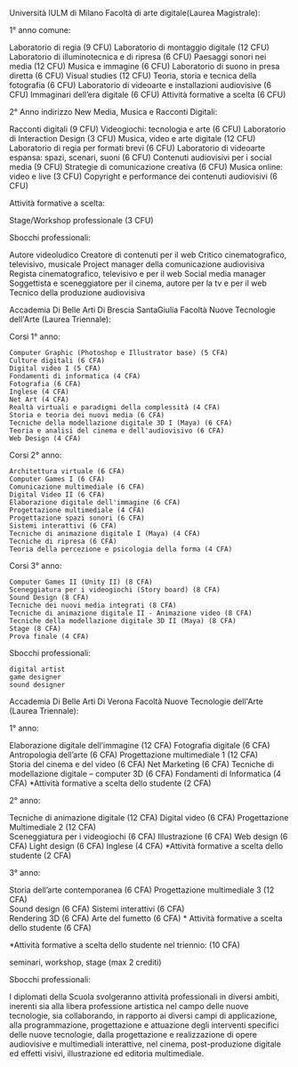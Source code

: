 Università IULM di Milano Facoltà di arte digitale(Laurea Magistrale):

 1° anno comune:

  Laboratorio di regia (9 CFU)
  Laboratorio di montaggio digitale	(12 CFU)
  Laboratorio di illuminotecnica e di ripresa	(6 CFU)
  Paesaggi sonori nei media	(12 CFU)
  Musica e immagine	(6 CFU)
  Laboratorio di suono in presa diretta	(6 CFU)
  Visual studies	(12 CFU)
  Teoria, storia e tecnica della fotografia	(6 CFU)
  Laboratorio di videoarte e installazioni audiovisive	(6 CFU)
  Immaginari dell’era digitale	(6 CFU)
  Attività formative a scelta	(6 CFU)

 2° Anno indirizzo New Media, Musica e Racconti Digitali:

  Racconti digitali	(9 CFU)
  Videogiochi: tecnologia e arte	(6 CFU)
  Laboratorio di Interaction Design	(3 CFU)
  Musica, video e arte digitale	(12 CFU)
  Laboratorio di regia per formati brevi	(6 CFU)
  Laboratorio di videoarte espansa: spazi, scenari, suoni	(6 CFU)
  Contenuti audiovisivi per i social media	(9 CFU)
  Strategie di comunicazione creativa	(6 CFU)
  Musica online: video e live	(3 CFU)
  Copyright e performance dei contenuti audiovisivi	(6 CFU)

 Attività formative a scelta:

  Stage/Workshop professionale	(3 CFU)

 Sbocchi professionali:

  Autore videoludico
  Creatore di contenuti per il web
  Critico cinematografico, televisivo, musicale
  Project manager della comunicazione audiovisiva
  Regista cinematografico, televisivo e per il web
  Social media manager
  Soggettista e sceneggiatore per il cinema, autore per la tv e per il web
  Tecnico della produzione audiovisiva


Accademia Di Belle Arti Di Brescia SantaGiulia Facoltà Nuove Tecnologie dell'Arte (Laurea Triennale):

   Corsi 1° anno:

    Computer Graphic (Photoshop e Illustrator base) (5 CFA)
    Culture digitali (6 CFA)
    Digital video I (5 CFA)
    Fondamenti di informatica (4 CFA)
    Fotografia (6 CFA)
    Inglese (4 CFA)
    Net Art (4 CFA)
    Realtà virtuali e paradigmi della complessità (4 CFA)
    Storia e teoria dei nuovi media (6 CFA)
    Tecniche della modellazione digitale 3D I (Maya) (6 CFA)
    Teoria e analisi del cinema e dell'audiovisivo (6 CFA)
    Web Design (4 CFA)

   Corsi 2° anno:

    Architettura virtuale (6 CFA)
    Computer Games I (6 CFA)
    Comunicazione multimediale (6 CFA)
    Digital Video II (6 CFA)
    Elaborazione digitale dell'immagine (6 CFA)
    Progettazione multimediale (4 CFA)
    Progettazione spazi sonori (6 CFA)
    Sistemi interattivi (6 CFA)
    Tecniche di animazione digitale I (Maya) (4 CFA)
    Tecniche di ripresa (6 CFA)
    Teoria della percezione e psicologia della forma (4 CFA)

   Corsi 3° anno:

    Computer Games II (Unity II) (8 CFA)
    Sceneggiatura per i videogiochi (Story board) (8 CFA)
    Sound Design (8 CFA)
    Tecniche dei nuovi media integrati (8 CFA)
    Tecniche di animazione digitale II - Animazione video (8 CFA)
    Tecniche della modellazione digitale 3D II (Maya) (8 CFA)
    Stage (8 CFA)
    Prova finale (4 CFA)

   Sbocchi professionali:

    digital artist
    game designer 
    sound designer


Accademia Di Belle Arti Di Verona Facoltà Nuove Tecnologie dell'Arte (Laurea Triennale):

 1° anno: 

  Elaborazione digitale dell’immagine	(12 CFA)
 	Fotografia digitale	(6 CFA)
 	Antropologia dell’arte	(6 CFA) 
 	Progettazione multimediale 1	(12 CFA)	 
 	Storia del cinema e del video	(6 CFA) 
 	Net Marketing	(6 CFA) 
 	Tecniche di modellazione digitale – computer 3D	(6 CFA)
 	Fondamenti di Informatica	(4 CFA)
  *Attività formative a scelta dello studente	(2 CFA)
  
 2° anno:
  
  Tecniche di animazione digitale	(12 CFA)
 	Digital video	(6 CFA) 
 	Progettazione Multimediale 2	(12 CFA)	 
 	Sceneggiatura per i videogiochi	(6 CFA) 
  Illustrazione	(6 CFA) 
  Web design	(6 CFA) 
 	Light design	(6 CFA)
  Inglese	(4 CFA)
  *Attività formative a scelta dello studente	(2 CFA)
  
 3° anno:
 
  Storia dell’arte contemporanea	(6 CFA)
 	Progettazione multimediale 3	(12 CFA)	  	 
 	Sound design	(6	CFA) 
 	Sistemi interattivi	(6 CFA)	 
 	Rendering 3D	(6	CFA) 
 	Arte del fumetto	(6	CFA) 
 	* Attività formative a scelta dello studente	(6 CFA)
 
 *Attività formative a scelta dello studente nel triennio:  (10 CFA)
 
  seminari, workshop, stage (max 2 crediti)
 
 Sbocchi professionali:
  
  I diplomati della Scuola svolgeranno attività professionali in diversi ambiti, inerenti sia alla libera professione artistica 
  nel campo delle nuove tecnologie, sia collaborando, in rapporto ai diversi campi di applicazione, alla programmazione, progettazione 
  e attuazione degli interventi specifici delle nuove tecnologie, dalla progettazione e realizzazione di opere audiovisive 
  e multimediali interattive, nel cinema, post-produzione digitale ed effetti visivi, illustrazione ed editoria multimediale.

